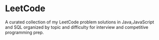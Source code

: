 # LeetCode
A curated collection of my LeetCode problem solutions in Java,JavaScript and SQL organized by topic and difficulty for interview and competitive programming prep.
